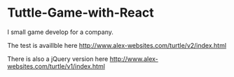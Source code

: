 # Tuttle-Game-with-React
I small game develop for a company.

The test is availlble here
http://www.alex-websites.com/turtle/v2/index.html

There is also a jQuery version here
http://www.alex-websites.com/turtle/v1/index.html
